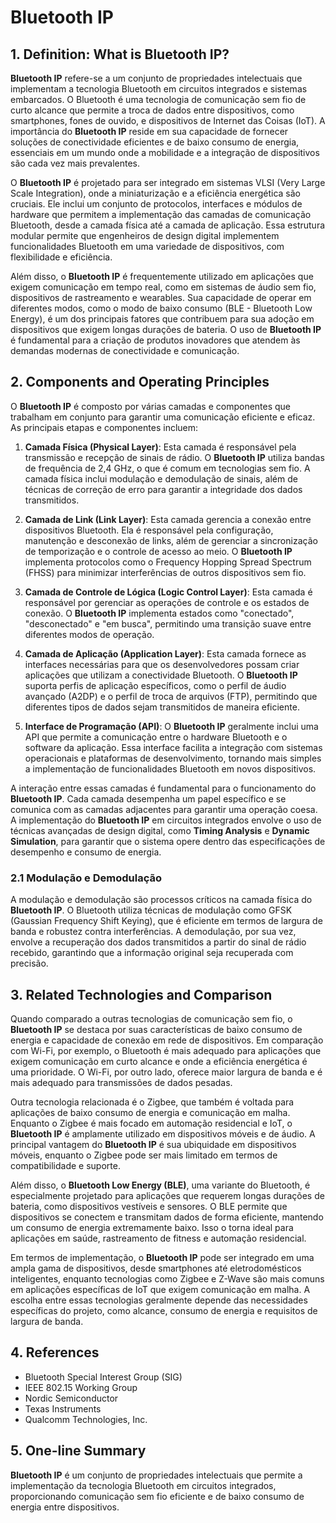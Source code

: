 # Bluetooth IP

## 1. Definition: What is **Bluetooth IP**?
**Bluetooth IP** refere-se a um conjunto de propriedades intelectuais que implementam a tecnologia Bluetooth em circuitos integrados e sistemas embarcados. O Bluetooth é uma tecnologia de comunicação sem fio de curto alcance que permite a troca de dados entre dispositivos, como smartphones, fones de ouvido, e dispositivos de Internet das Coisas (IoT). A importância do **Bluetooth IP** reside em sua capacidade de fornecer soluções de conectividade eficientes e de baixo consumo de energia, essenciais em um mundo onde a mobilidade e a integração de dispositivos são cada vez mais prevalentes.

O **Bluetooth IP** é projetado para ser integrado em sistemas VLSI (Very Large Scale Integration), onde a miniaturização e a eficiência energética são cruciais. Ele inclui um conjunto de protocolos, interfaces e módulos de hardware que permitem a implementação das camadas de comunicação Bluetooth, desde a camada física até a camada de aplicação. Essa estrutura modular permite que engenheiros de design digital implementem funcionalidades Bluetooth em uma variedade de dispositivos, com flexibilidade e eficiência.

Além disso, o **Bluetooth IP** é frequentemente utilizado em aplicações que exigem comunicação em tempo real, como em sistemas de áudio sem fio, dispositivos de rastreamento e wearables. Sua capacidade de operar em diferentes modos, como o modo de baixo consumo (BLE - Bluetooth Low Energy), é um dos principais fatores que contribuem para sua adoção em dispositivos que exigem longas durações de bateria. O uso de **Bluetooth IP** é fundamental para a criação de produtos inovadores que atendem às demandas modernas de conectividade e comunicação.

## 2. Components and Operating Principles
O **Bluetooth IP** é composto por várias camadas e componentes que trabalham em conjunto para garantir uma comunicação eficiente e eficaz. As principais etapas e componentes incluem:

1. **Camada Física (Physical Layer)**: Esta camada é responsável pela transmissão e recepção de sinais de rádio. O **Bluetooth IP** utiliza bandas de frequência de 2,4 GHz, o que é comum em tecnologias sem fio. A camada física inclui modulação e demodulação de sinais, além de técnicas de correção de erro para garantir a integridade dos dados transmitidos.

2. **Camada de Link (Link Layer)**: Esta camada gerencia a conexão entre dispositivos Bluetooth. Ela é responsável pela configuração, manutenção e desconexão de links, além de gerenciar a sincronização de temporização e o controle de acesso ao meio. O **Bluetooth IP** implementa protocolos como o Frequency Hopping Spread Spectrum (FHSS) para minimizar interferências de outros dispositivos sem fio.

3. **Camada de Controle de Lógica (Logic Control Layer)**: Esta camada é responsável por gerenciar as operações de controle e os estados de conexão. O **Bluetooth IP** implementa estados como "conectado", "desconectado" e "em busca", permitindo uma transição suave entre diferentes modos de operação.

4. **Camada de Aplicação (Application Layer)**: Esta camada fornece as interfaces necessárias para que os desenvolvedores possam criar aplicações que utilizam a conectividade Bluetooth. O **Bluetooth IP** suporta perfis de aplicação específicos, como o perfil de áudio avançado (A2DP) e o perfil de troca de arquivos (FTP), permitindo que diferentes tipos de dados sejam transmitidos de maneira eficiente.

5. **Interface de Programação (API)**: O **Bluetooth IP** geralmente inclui uma API que permite a comunicação entre o hardware Bluetooth e o software da aplicação. Essa interface facilita a integração com sistemas operacionais e plataformas de desenvolvimento, tornando mais simples a implementação de funcionalidades Bluetooth em novos dispositivos.

A interação entre essas camadas é fundamental para o funcionamento do **Bluetooth IP**. Cada camada desempenha um papel específico e se comunica com as camadas adjacentes para garantir uma operação coesa. A implementação do **Bluetooth IP** em circuitos integrados envolve o uso de técnicas avançadas de design digital, como **Timing Analysis** e **Dynamic Simulation**, para garantir que o sistema opere dentro das especificações de desempenho e consumo de energia.

### 2.1 Modulação e Demodulação
A modulação e demodulação são processos críticos na camada física do **Bluetooth IP**. O Bluetooth utiliza técnicas de modulação como GFSK (Gaussian Frequency Shift Keying), que é eficiente em termos de largura de banda e robustez contra interferências. A demodulação, por sua vez, envolve a recuperação dos dados transmitidos a partir do sinal de rádio recebido, garantindo que a informação original seja recuperada com precisão.

## 3. Related Technologies and Comparison
Quando comparado a outras tecnologias de comunicação sem fio, o **Bluetooth IP** se destaca por suas características de baixo consumo de energia e capacidade de conexão em rede de dispositivos. Em comparação com Wi-Fi, por exemplo, o Bluetooth é mais adequado para aplicações que exigem comunicação em curto alcance e onde a eficiência energética é uma prioridade. O Wi-Fi, por outro lado, oferece maior largura de banda e é mais adequado para transmissões de dados pesadas.

Outra tecnologia relacionada é o Zigbee, que também é voltada para aplicações de baixo consumo de energia e comunicação em malha. Enquanto o Zigbee é mais focado em automação residencial e IoT, o **Bluetooth IP** é amplamente utilizado em dispositivos móveis e de áudio. A principal vantagem do **Bluetooth IP** é sua ubiquidade em dispositivos móveis, enquanto o Zigbee pode ser mais limitado em termos de compatibilidade e suporte.

Além disso, o **Bluetooth Low Energy (BLE)**, uma variante do Bluetooth, é especialmente projetado para aplicações que requerem longas durações de bateria, como dispositivos vestíveis e sensores. O BLE permite que dispositivos se conectem e transmitam dados de forma eficiente, mantendo um consumo de energia extremamente baixo. Isso o torna ideal para aplicações em saúde, rastreamento de fitness e automação residencial.

Em termos de implementação, o **Bluetooth IP** pode ser integrado em uma ampla gama de dispositivos, desde smartphones até eletrodomésticos inteligentes, enquanto tecnologias como Zigbee e Z-Wave são mais comuns em aplicações específicas de IoT que exigem comunicação em malha. A escolha entre essas tecnologias geralmente depende das necessidades específicas do projeto, como alcance, consumo de energia e requisitos de largura de banda.

## 4. References
- Bluetooth Special Interest Group (SIG)
- IEEE 802.15 Working Group
- Nordic Semiconductor
- Texas Instruments
- Qualcomm Technologies, Inc.

## 5. One-line Summary
**Bluetooth IP** é um conjunto de propriedades intelectuais que permite a implementação da tecnologia Bluetooth em circuitos integrados, proporcionando comunicação sem fio eficiente e de baixo consumo de energia entre dispositivos.